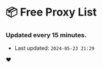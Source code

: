 # :package: Free Proxy List
### Updated every 15 minutes.

- Last updated: `2024-05-23 21:29`

:heart:
